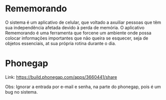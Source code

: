# Rememorando

O sistema é um aplicativo de celular, que  voltado a axuiliar pessoas que têm sua independência afetada devido à perda de memória. O aplicativo Rememorando é uma ferramenta que forcene um ambiente onde possa colocar informações importantes que não queira se esquecer, seja de objetos essenciais, at sua própria rotina durante o dia.

# Phonegap
  Link: https://build.phonegap.com/apps/3660441/share
  
Obs: Ignorar a entrada por e-mail e senha, na parte do phonegap, pois é um bug no sistema.
